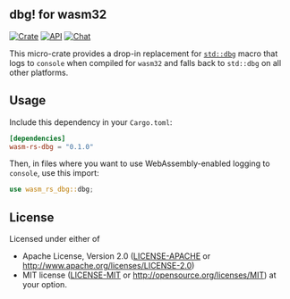 ## dbg! for wasm32
[![Crate](https://img.shields.io/crates/v/wasm-rs-dbg.svg)](https://crates.io/crates/wasm-rs-dbg)
[![API](https://docs.rs/wasm-rs-dbg/badge.svg)](https://docs.rs/wasm-rs-dbg)
[![Chat](https://img.shields.io/discord/807386653852565545.svg?logo=discord)](https://discord.gg/qbcbjHWjaD)

This micro-crate provides a drop-in replacement for [`std::dbg`](https://doc.rust-lang.org/std/macro.dbg.html) macro
that logs to `console` when compiled for `wasm32` and falls back to `std::dbg` on all other platforms.

## Usage

Include this dependency in your `Cargo.toml`:

```toml
[dependencies]
wasm-rs-dbg = "0.1.0"
```

Then, in files where you want to use WebAssembly-enabled logging to `console`, use this import:

```rust
use wasm_rs_dbg::dbg;
```

## License

Licensed under either of

 * Apache License, Version 2.0 ([LICENSE-APACHE](LICENSE-APACHE) or http://www.apache.org/licenses/LICENSE-2.0)
 * MIT license ([LICENSE-MIT](LICENSE-MIT) or http://opensource.org/licenses/MIT) at your option.

